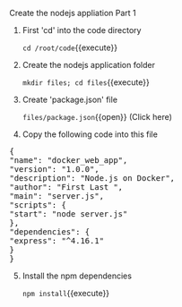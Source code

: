Create the nodejs appliation Part 1

1. First 'cd' into the code directory

    `cd /root/code`{{execute}}

2. Create the nodejs application folder

    `mkdir files; cd files`{{execute}}
 
3. Create 'package.json' file 

    `files/package.json`{{open}} (Click here)

4. Copy the following code into this file

<pre class="file" data-target="clipboard">
{
"name": "docker_web_app",
"version": "1.0.0",
"description": "Node.js on Docker",
"author": "First Last <first.last@example.com>",
"main": "server.js",
"scripts": {
"start": "node server.js"
},
"dependencies": {
"express": "^4.16.1"
}
}
</pre>

5. Install the npm dependencies 

    `npm install`{{execute}}


